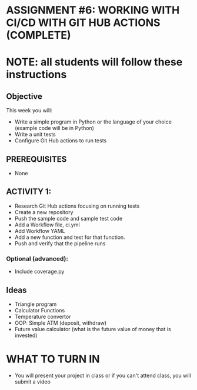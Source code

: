 # ASSIGNMENT #6:  WORKING WITH CI/CD WITH GIT HUB ACTIONS (COMPLETE)

# NOTE:  all students will follow these instructions

## Objective
This week you will:  
- Write a simple program in Python or the language of your choice (example code will be in Python)
- Write a unit tests
- Configure Git Hub actions to run tests

## PREREQUISITES  
- None

## ACTIVITY 1: 

- Research Git Hub actions focusing on running tests
- Create a new repository 
- Push the sample code and sample test code 
- Add a Workflow file, ci.yml
- Add Workflow YAML
- Add a new function and test for that function. 
- Push and verify that the pipeline runs

### Optional (advanced):
- Include coverage.py

## Ideas
- Triangle program
- Calculator Functions
- Temperature convertor 
- OOP:  Simple ATM (deposit, withdraw)
- Future value calculator (what is the future value of money that is invested)


# WHAT TO TURN IN
- You will present your project in class or if you can't attend class, you will submit a video
 